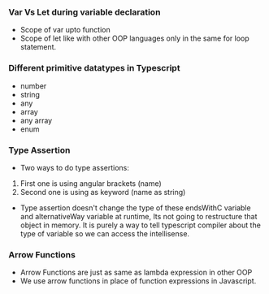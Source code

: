 ### Var Vs Let during variable declaration
- Scope of var upto function
- Scope of let like with other OOP languages only in the same for loop statement.

### Different primitive datatypes in Typescript

- number
- string
- any
- array
- any array
- enum

### Type Assertion

- Two ways to do type assertions: 

1. First one is using angular brackets (<string>name)
2. Second one is using as keyword (name as string)

- Type assertion doesn't change the type of these endsWithC variable and alternativeWay variable at runtime, Its not going to restructure that object in memory.
It is purely a way to tell typescript compiler about the type of variable so we can access the intellisense.

### Arrow Functions

- Arrow Functions are just as same as lambda expression in other OOP
- We use arrow functions in place of function expressions in Javascript.
